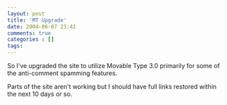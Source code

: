 ```yaml
---
layout: post
title: 'MT Upgrade'
date: 2004-06-07 23:41
comments: true
categories : []
tags:
---
```

So I've upgraded the site to utilize Movable Type 3.0 primarily for some of the anti-comment spamming features.

Parts of the site aren't working but I should have full links restored within the next 10 days or so.

